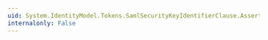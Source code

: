 ```yaml
---
uid: System.IdentityModel.Tokens.SamlSecurityKeyIdentifierClause.Assertion
internalonly: False
---
```

